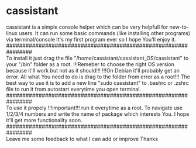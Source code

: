 # cassistant
cassistant is a simple console helper which can be very helpfull
for new-to-linux users. It can run some basic commands
(like installing other programs) via terminal/console
It's my first program ever so I hope You'll enjoy it.
################################################################                     
To install it just drag the file "/home/cassistant/cassistant_OS/cassistant"
to your "/bin" folder as a root.
!!!Remeber to choose the right OS version because it'll work but not as 
it should!!!
!!!On Debian it'll probably get an error. All what You need to do is drag
to the folder from error as a root!!!
The best way to use it is to add a new line "sudo cassistant" to .bashrc or .zshrc file
to run it from autostart everytime you open terminal.                         
################################################################                    
To use it propely !!!important!!! run it everytime as a root.
To navigate use 1/2/3/4 numbers and write the name of package which 
interests You. I hope it'll get more functionality soon.
################################################################                       
Leave me some feedback to what I can add or improve
Thanks
